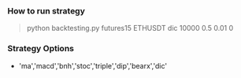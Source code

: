 ### How to run strategy
> python backtesting.py futures15 ETHUSDT dic 10000 0.5 0.01 0

### Strategy Options
* 'ma','macd','bnh','stoc','triple','dip','bearx','dic'